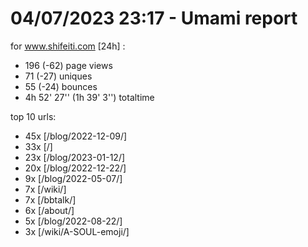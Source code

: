 # 04/07/2023 23:17 - Umami report
for www.shifeiti.com [24h] :

 - 196 (-62) page views
 - 71 (-27) uniques
 - 55 (-24) bounces
 - 4h 52' 27'' (1h 39' 3'') totaltime


top 10 urls:
 - 45x [/blog/2022-12-09/]
 - 33x [/]
 - 23x [/blog/2023-01-12/]
 - 20x [/blog/2022-12-22/]
 - 9x [/blog/2022-05-07/]
 - 7x [/wiki/]
 - 7x [/bbtalk/]
 - 6x [/about/]
 - 5x [/blog/2022-08-22/]
 - 3x [/wiki/A-SOUL-emoji/]



